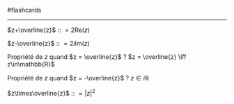 #flashcards 

----

$z+\overline{z}$ :: $= 2\text{Re}(z)$
<!--SR:!2022-12-01,68,190-->

$z-\overline{z}$ :: $= 2i \text{Im}(z)$
<!--SR:!2022-12-26,71,170-->

Propriété de $z$ quand $z = \overline{z}$
?
$z = \overline{z} \iff z\in\mathbb{R}$
<!--SR:!2022-10-26,75,230-->

Propriété de $z$ quand $z = -\overline{z}$
?
$z\in i\mathbb{R}$
<!--SR:!2022-10-27,58,170-->

$z\times\overline{z}$ :: $= |z|^2$
<!--SR:!2023-01-30,104,210-->

